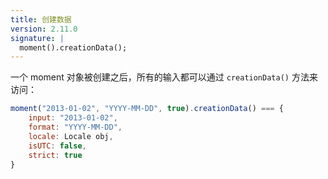 ```yaml
---
title: 创建数据
version: 2.11.0
signature: |
  moment().creationData();
---
```


一个 moment 对象被创建之后，所有的输入都可以通过 `creationData()` 方法来访问：

<!-- skip-example -->
```javascript
moment("2013-01-02", "YYYY-MM-DD", true).creationData() === {
    input: "2013-01-02",
    format: "YYYY-MM-DD",
    locale: Locale obj,
    isUTC: false,
    strict: true
}
```
